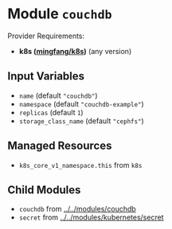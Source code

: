 
# Module `couchdb`

Provider Requirements:
* **k8s ([mingfang/k8s](https://registry.terraform.io/providers/mingfang/k8s/latest))** (any version)

## Input Variables
* `name` (default `"couchdb"`)
* `namespace` (default `"couchdb-example"`)
* `replicas` (default `1`)
* `storage_class_name` (default `"cephfs"`)

## Managed Resources
* `k8s_core_v1_namespace.this` from `k8s`

## Child Modules
* `couchdb` from [../../modules/couchdb](../../modules/couchdb)
* `secret` from [../../modules/kubernetes/secret](../../modules/kubernetes/secret)

